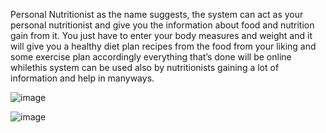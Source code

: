 Personal Nutritionist as the name suggests, the system can act as your personal nutritionist
and give you the information about food and nutrition gain from it. You just have to enter your
body measures and weight and it will give you a healthy diet plan recipes from the food from
your liking and some exercise plan accordingly everything that’s done will be online
whilethis system can be used also by nutritionists gaining a lot of information and help in
manyways.

![image](https://user-images.githubusercontent.com/84953068/180732372-c0568cbf-546e-4580-b953-28a1b4e61730.png)

![image](https://user-images.githubusercontent.com/84953068/180732507-d91aae1a-5962-49ce-be26-f28bcd6fdc94.png)

